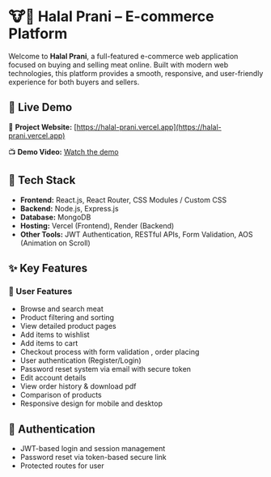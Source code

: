 # 🐮🐔 Halal Prani – E-commerce Platform

Welcome to **Halal Prani**, a full-featured e-commerce web application focused on buying and selling meat online. Built with modern web technologies, this platform provides a smooth, responsive, and user-friendly experience for both buyers and sellers.


## 🚀 Live Demo

🔗 **Project Website:** [https://halal-prani.vercel.app](https://halal-prani.vercel.app)

📺 **Demo Video:** [Watch the demo](https://drive.google.com/file/d/1eTYAia6eM5tEj_zj_gVQDC3mpAebOzQP)

## 🧰 Tech Stack

- **Frontend:** React.js, React Router, CSS Modules / Custom CSS
- **Backend:** Node.js, Express.js
- **Database:** MongoDB
- **Hosting:** Vercel (Frontend), Render (Backend)
- **Other Tools:** JWT Authentication, RESTful APIs, Form Validation, AOS (Animation on Scroll)

## ✨ Key Features

### 🛒 User Features
- Browse and search meat
- Product filtering and sorting
- View detailed product pages
- Add items to wishlist
- Add items to cart
- Checkout process with form validation , order placing
- User authentication (Register/Login)
- Password reset system via email with secure token
- Edit account details
- View order history & download pdf
- Comparison of products
- Responsive design for mobile and desktop

## 🔐 Authentication

- JWT-based login and session management
- Password reset via token-based secure link
- Protected routes for user 

